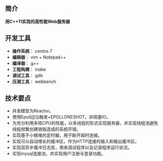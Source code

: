 ## 简介
**用C++11实现的高性能Web服务器** 

## 开发工具
- **操作系统**： centos 7
- **编辑器**： vim + Notepad++
- **编译器**： g++
- **工程构建**： make
- **调试工具**： gdb
- **压测工具**： webbench
## 技术要点
- 并发模型为Reactor。 
- 使用Epoll边沿触发+EPOLLONESHOT，非阻塞IO。
- 为充分利用多核CPU的性能，以多线程的形式实现服务器，并实现线程池避免线程频繁创建销毁造成的系统开销。
- 实现基于小根堆的定时器，用于断开超时连接。
- 实现可以自动增长的缓冲区，作为HTTP连接的输入和输出缓冲区。 
- 实现双异步缓冲日志库，用来调试程序以及记录程序运行状况。 
- 实现mysql连接池，并实现用户注册与登录功能。